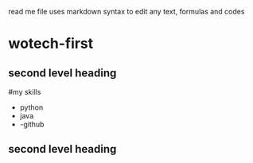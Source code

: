 read me file uses markdown syntax to edit any text, formulas and codes

# wotech-first

## second level heading
#my skills
- python
- java
- -github

## second level heading
